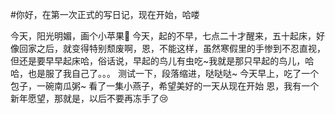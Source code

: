 #你好，在第一次正式的写日记，现在开始，哈喽

今天，阳光明媚，画个小苹果:apple:
今天，起的不早，七点二十才醒来，五十起床，好像回家之后，就变得特别颓废啊，恩，不能这样，虽然寒假里的手惨到不忍直视，但还是要早早起床哈，俗话说，早起的鸟儿有虫吃~我就是那只早起的鸟儿，哈哈，也是服了我自己了。。。
  测试一下，段落缩进，哒哒哒~
  今天早上，吃了一个包子，一碗南瓜粥~
  看了一集小燕子，希望美好的一天从现在开始
  恩，我有一个新年愿望，那就是，以后不要再冻手了:cry:
